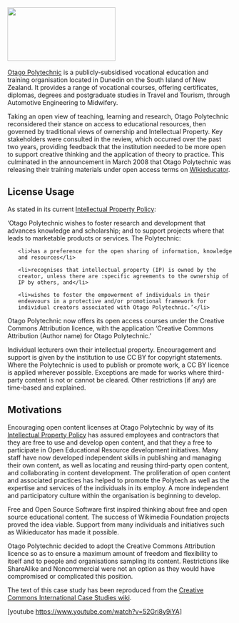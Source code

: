 <html><body><div class="hide-if-no-js wp-media-buttons" id="wp-content-media-buttons"><a href="http://creativecommons.org.nz/wp-content/uploads/2009/09/otago-poly.gif"><img class="alignleft size-full wp-image-1138" title="otago poly" alt="" src="http://creativecommons.org.nz/wp-content/uploads/2009/09/otago-poly.gif" width="242" height="120"></a><a class="thickbox add_media" id="content-add_media" title="Add Media" href="http://creativecommons.org.nz/wp-admin/media-upload.php?post_id=680&amp;TB_iframe=1&amp;width=640&amp;height=782"><br class="thickbox add_media" id="content-add_media" title="Add Media"></a></div>

<a title="http://wikieducator.org/Otago_Polytechnic" href="http://wikieducator.org/Otago_Polytechnic" target="_self">Otago Polytechnic</a> is a publicly-subsidised vocational education and training organisation located in Dunedin on the South Island of New Zealand. It provides a range of vocational courses, offering certificates, diplomas, degrees and postgraduate studies in Travel and Tourism, through Automotive Engineering to Midwifery.



Taking an open view of teaching, learning and research, Otago Polytechnic reconsidered their stance on access to educational resources, then governed by traditional views of ownership and Intellectual Property. Key stakeholders were consulted in the review, which occurred over the past two years, providing feedback that the institution needed to be more open to support creative thinking and the application of theory to practice. This culminated in the announcement in March 2008 that Otago Polytechnic was releasing their training materials under open access terms on <a href="http://wikieducator.org/">Wikieducator</a>.

<h2>License Usage</h2>

As stated in its current <a title="http://wikieducator.org/Otago_Polytechnic/Intellectual_property" href="http://wikieducator.org/Otago_Polytechnic/Intellectual_property" target="_self">Intellectual Property Policy</a>:



‘Otago Polytechnic wishes to foster research and development that advances knowledge and scholarship; and to support projects where that leads to marketable products or services. The Polytechnic:

<ul>

	<li>has a preference for the open sharing of information, knowledge and resources</li>

	<li>recognises that intellectual property (IP) is owned by the creator, unless there are :specific agreements to the ownership of IP by others, and</li>

	<li>wishes to foster the empowerment of individuals in their endeavours in a protective and/or promotional framework for individual creators associated with Otago Polytechnic.’</li>

</ul>

Otago Polytechnic now offers its open access courses under the Creative Commons Attribution licence, with the application ‘Creative Commons Attribution (Author name) for Otago Polytechnic.’



Individual lecturers own their intellectual property. Encouragement and support is given by the institution to use CC BY for copyright statements. Where the Polytechnic is used to publish or promote work, a CC BY licence is applied wherever possible. Exceptions are made for works where third-party content is not or cannot be cleared. Other restrictions (if any) are time-based and explained.

<h2>Motivations</h2>

Encouraging open content licenses at Otago Polytechnic by way of its <a title="http://wikieducator.org/Otago_Polytechnic/Intellectual_property" href="http://wikieducator.org/Otago_Polytechnic/Intellectual_property" target="_self">Intellectual Property Policy</a> has assured employees and contractors that they are free to use and develop open content, and that they a free to participate in Open Educational Resource development initiatives. Many staff have now developed independent skills in publishing and managing their own content, as well as locating and reusing third-party open content, and collaborating in content development. The proliferation of open content and associated practices has helped to promote the Polytech as well as the expertise and services of the individuals in its employ. A more independent and participatory culture within the organisation is beginning to develop.



Free and Open Source Software first inspired thinking about free and open source educational content. The success of Wikimedia Foundation projects proved the idea viable. Support from many individuals and initiatives such as Wikieducator has made it possible.



Otago Polytechnic decided to adopt the Creative Commons Attribution licence so as to ensure a maximum amount of freedom and flexibility to itself and to people and organisations sampling its content. Restrictions like ShareAlike and Noncommercial were not an option as they would have compromised or complicated this position.



The text of this case study has been reproduced from the <a href="http://wiki.creativecommons.org/Otago_Polytechnic" target="_blank">Creative Commons International Case Studies wiki</a>.



[youtube https://www.youtube.com/watch?v=52Gri8y9iYA]</body></html>